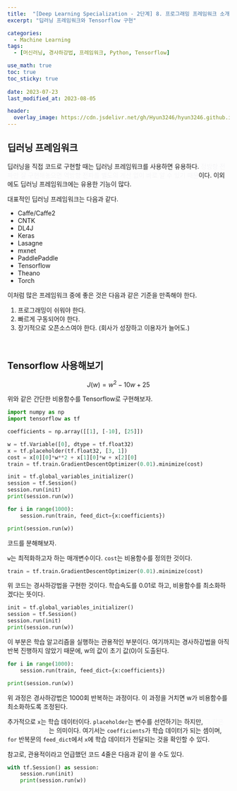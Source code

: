 ```yaml
---
title:  "[Deep Learning Specialization - 2단계] 8. 프로그래밍 프레임워크 소개"
excerpt: "딥러닝 프레임워크와 Tensorflow 구현"

categories:
  - Machine Learning
tags:
  - [머신러닝, 경사하강법, 프레임워크, Python, Tensorflow]

use_math: true
toc: true
toc_sticky: true
 
date: 2023-07-23
last_modified_at: 2023-08-05

header:
  overlay_image: https://cdn.jsdelivr.net/gh/Hyun3246/hyun3246.github.io@master/image/overlay image/andrew ng 2.png
---
```

## 딥러닝 프레임워크
딥러닝을 직접 코드로 구현할 때는 딥러닝 프레임워크를 사용하면 유용하다. <font color='#F5F5F7'>정방향 전파만 잘 구현해놓으면 역방향 전파를 별도의 계산 없이 바로 알 수 있기 때문</font>이다. 이외에도 딥러닝 프레임워크에는 유용한 기능이 많다.

대표적인 딥러닝 프레임워크는 다음과 같다.

- Caffe/Caffe2
- CNTK
- DL4J
- Keras
- Lasagne
- mxnet
- PaddlePaddle
- Tensorflow
- Theano
- Torch

이처럼 많은 프레임워크 중에 좋은 것은 다음과 같은 기준을 만족해야 한다.

1. 프로그래밍이 쉬워야 한다.
2. 빠르게 구동되어야 한다.
3. 장기적으로 오픈소스여야 한다. (회사가 성장하고 이용자가 늘어도.)

<br/>

## Tensorflow 사용해보기
$$J(w) = w^2 -10w + 25$$

위와 같은 간단한 비용함수를 Tensorflow로 구현해보자.

```python
import numpy as np
import tensorflow as tf

coefficients = np.array([[1], [-10], [25]])

w = tf.Variable([0], dtype = tf.float32)
x = tf.placeholder(tf.float32, [3, 1])
cost = x[0][0]*w**2 + x[1][0]*w + x[2][0]
train = tf.train.GradientDescentOptimizer(0.01).minimize(cost)

init = tf.global_variables_initializer()
session = tf.Session()
session.run(init)
print(session.run(w))

for i in range(1000):
    session.run(train, feed_dict={x:coefficients})

print(session.run(w))
```

코드를 분해해보자.

`w`는 최적화하고자 하는 매개변수이다. `cost`는 비용함수를 정의한 것이다.

```python
train = tf.train.GradientDescentOptimizer(0.01).minimize(cost)
```

위 코드는 경사하강법을 구현한 것이다. 학습속도를 0.01로 하고, 비용함수를 최소화하겠다는 뜻이다.

```python
init = tf.global_variables_initializer()
session = tf.Session()
session.run(init)
print(session.run(w))
```

이 부분은 학습 알고리즘을 실행하는 관용적인 부분이다. 여기까지는 경사하강법을 아직 반복 진행하지 않았기 때문에, w의 값이 초기 값(0)이 도출된다.

```python
for i in range(1000):
    session.run(train, feed_dict={x:coefficients})

print(session.run(w))
```

위 과정은 경사하강법은 1000회 반복하는 과정이다. 이 과정을 거치면 w가 비용함수를 최소화하도록 조정된다.

추가적으로 `x`는 학습 데이터이다. `placeholder`는 변수를 선언하기는 하지만, <font color='#F5F5F7'>그 값은 나중에 전달한다</font>는 의미이다. 여기서는 `coefficients`가 학습 데이터가 되는 셈이며, `for` 반복문의 `feed_dict`에서 `x`에 학습 데이터가 전달되는 것을 확인할 수 있다.

참고로, 관용적이라고 언급했던 코드 4줄은 다음과 같이 쓸 수도 있다.
```python
with tf.Session() as session:
    session.run(init)
    print(session.run(w))
```
